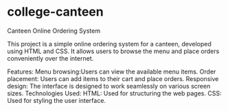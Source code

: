 # college-canteen 

Canteen Online Ordering System

This project is a simple online ordering system for a canteen, developed using HTML and CSS. It allows users to browse the menu and place orders conveniently over the internet.

Features:
Menu browsing:Users can view the available menu items.
Order placement: Users can add items to their cart and place orders.
Responsive design: The interface is designed to work seamlessly on various screen sizes.
Technologies Used:
HTML: Used for structuring the web pages.
CSS: Used for styling the user interface.
